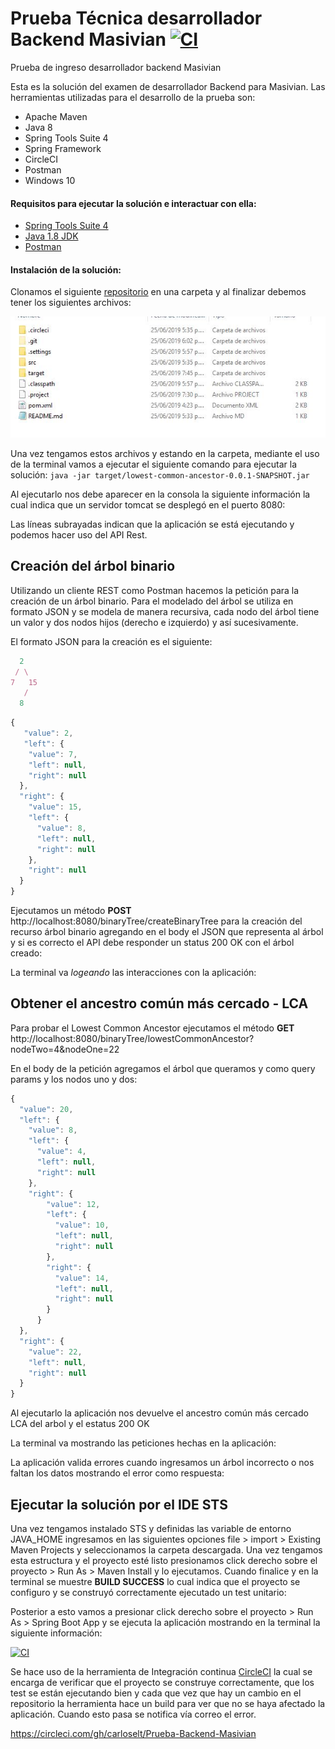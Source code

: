 # Prueba Técnica desarrollador Backend Masivian [![CI](https://circleci.com/gh/carloselt/Prueba-Backend-Masivian.svg?style=shield&circle-token=:circle-token)](https://circleci.com/gh/carloselt/Prueba-Backend-Masivian)
  
Prueba de ingreso desarrollador backend Masivian

Esta es la solución del examen de desarrollador Backend para Masivian.
Las herramientas utilizadas para el desarrollo de la prueba son:
   - Apache Maven
   - Java 8
   - Spring Tools Suite 4
   - Spring Framework
   - CircleCI
   - Postman
   - Windows 10
   
#### Requisitos para ejecutar la solución e interactuar con ella:
   - [Spring Tools Suite 4](https://spring.io/tools)
   - [Java 1.8 JDK](https://www.oracle.com/technetwork/java/javase/downloads/jdk8-downloads-2133151.html)
   - [Postman](https://www.getpostman.com/downloads)



#### Instalación de la solución:

Clonamos el siguiente [repositorio](https://github.com/carloselt/Prueba-Backend-Masivian) en una carpeta y al finalizar debemos tener los siguientes archivos:

![alt text](https://github.com/carloselt/Prueba-Backend-Masivian/blob/master/images/imagen%201.JPG?raw=true)

Una vez tengamos estos archivos y estando en la carpeta, mediante el uso de la terminal vamos a ejecutar el siguiente comando para ejecutar la solución: 
`java -jar target/lowest-common-ancestor-0.0.1-SNAPSHOT.jar`

Al ejecutarlo nos debe aparecer en la consola la siguiente información la cual indica que un servidor tomcat se desplegó en el puerto 8080:

Las líneas subrayadas indican que la aplicación se está ejecutando y podemos hacer uso del API Rest.

## Creación del árbol binario

Utilizando un cliente REST como Postman hacemos la petición para la creación de un árbol binario. Para el modelado del árbol se utiliza en formato JSON y se modela de manera recursiva, cada nodo del árbol tiene un valor y dos nodos hijos (derecho e izquierdo) y así sucesivamente. 

El formato JSON para la creación es el siguiente:

```javascript
  2
 / \
7   15
   /
  8
```  
```javascript
{
   "value": 2,
   "left": {
    "value": 7,
    "left": null,
    "right": null
  },
  "right": {
    "value": 15,
    "left": {
      "value": 8,
      "left": null,
      "right": null
    },
    "right": null
  }
}
```
Ejecutamos un método **POST** http://localhost:8080/binaryTree/createBinaryTree para la creación del recurso árbol binario agregando en el body el JSON que representa al árbol y si es correcto el API debe responder un status 200 OK con el árbol creado:

La terminal va *logeando* las interacciones con la aplicación:

## Obtener el ancestro común más cercado - LCA 

Para probar el Lowest Common Ancestor ejecutamos el método **GET** http://localhost:8080/binaryTree/lowestCommonAncestor?nodeTwo=4&nodeOne=22 

En el body de la petición agregamos el árbol que queramos y como query params y los nodos uno y dos:

```javascript
{
  "value": 20,
  "left": {
    "value": 8,
    "left": {
      "value": 4,
      "left": null,
      "right": null
    },
    "right": {
        "value": 12,
        "left": {
          "value": 10,
          "left": null,
          "right": null
        },
        "right": {
          "value": 14,
          "left": null,
          "right": null
        }
      }
  },
  "right": {
    "value": 22,
    "left": null,
    "right": null
  }
}
```
Al ejecutarlo la aplicación nos devuelve el ancestro común más cercado LCA del arbol y el estatus 200 OK

La terminal va mostrando las peticiones hechas en la aplicación:


La aplicación valida errores cuando ingresamos un árbol incorrecto o nos faltan los datos mostrando el error como respuesta:




## Ejecutar la solución por el IDE STS
Una vez tengamos instalado STS y definidas las variable de entorno JAVA_HOME ingresamos en las siguientes opciones file > import > Existing Maven Projects y seleccionamos la carpeta descargada.
Una vez tengamos esta estructura y el proyecto esté listo presionamos click derecho sobre el proyecto > Run As > Maven Install y lo ejecutamos. Cuando finalice y en la terminal se muestre **BUILD SUCCESS** lo cual indica que el proyecto se configuro y se construyó correctamente ejecutado un test unitario: 

Posterior a esto vamos a presionar click derecho sobre el proyecto > Run As > Spring Boot App y se ejecuta la aplicación mostrando en la terminal la siguiente información: 

[![CI](https://circleci.com/gh/carloselt/Prueba-Backend-Masivian.svg?style=shield&circle-token=:circle-token)](https://circleci.com/gh/carloselt/Prueba-Backend-Masivian)

Se hace uso de la herramienta de Integración continua [CircleCI](https://circleci.com/) la cual se encarga de verificar que el proyecto se construye correctamente, que los test se están ejecutando bien y cada que vez que hay un cambio en el repositorio la herramienta hace un build para ver que no se haya afectado la aplicación. Cuando esto pasa se notifica vía correo el error.

https://circleci.com/gh/carloselt/Prueba-Backend-Masivian


